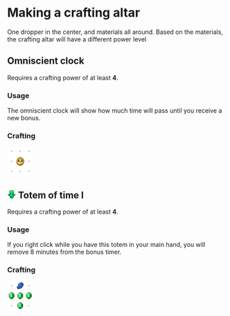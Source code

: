 # Making a crafting altar
One dropper in the center, and materials all around. Based on the materials, the crafting altar will have a different power level
## Omniscient clock
Requires a crafting power of at least **4**.
### Usage
The omniscient clock will show how much time will pass until you receive a new bonus.
### Crafting
<img src="../../../gitimages/empty.png" width=20><img src="../../../gitimages/empty.png" width=20><img src="../../../gitimages/empty.png" width=20>  
<img src="../../../gitimages/empty.png" width=20><img src="../../../gitimages/clock.png" width=20><img src="../../../gitimages/empty.png" width=20>  
<img src="../../../gitimages/empty.png" width=20><img src="../../../gitimages/empty.png" width=20><img src="../../../gitimages/empty.png" width=20>
## <img src="https://github.com/FegDotExe/SmallWorldPack/blob/master/assets/smallworld/textures/totem_of_time.png?raw=true" width=20> Totem of time I 
Requires a crafting power of at least **4**.
### Usage
If you right click while you have this totem in your main hand, you will remove 8 minutes from the bonus timer.
### Crafting
<img src="../../../gitimages/empty.png" width=20><img src="../../../gitimages/lapis_lazuli.png" width=20><img src="../../../gitimages/empty.png" width=20>  
<img src="../../../gitimages/emerald.png" width=20><img src="../../../gitimages/emerald.png" width=20><img src="../../../gitimages/emerald.png" width=20>  
<img src="../../../gitimages/empty.png" width=20><img src="../../../gitimages/emerald.png" width=20><img src="../../../gitimages/empty.png" width=20>
